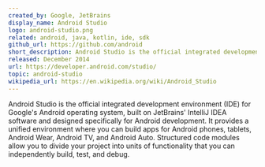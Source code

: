 ```yaml
---
created_by: Google, JetBrains
display_name: Android Studio
logo: android-studio.png
related: android, java, kotlin, ide, sdk
github_url: https://github.com/android
short_description: Android Studio is the official integrated development environment (IDE) for Google's Android operating system.
released: December 2014
url: https://developer.android.com/studio/
topic: android-studio
wikipedia_url: https://en.wikipedia.org/wiki/Android_Studio
---
```

Android Studio is the official integrated development environment (IDE) for Google's Android operating system, built on JetBrains' IntelliJ IDEA software and designed specifically for Android development. It provides a unified environment where you can build apps for Android phones, tablets, Android Wear, Android TV, and Android Auto. Structured code modules allow you to divide your project into units of functionality that you can independently build, test, and debug.
